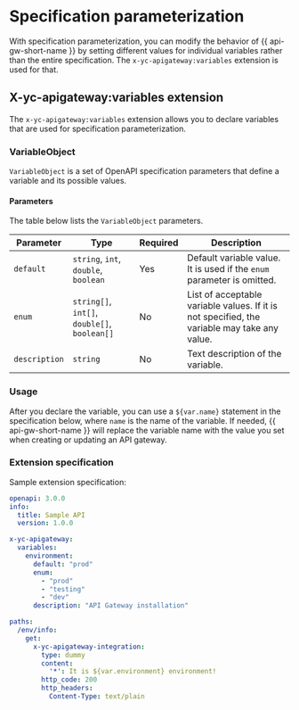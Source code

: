 # Specification parameterization

With specification parameterization, you can modify the behavior of {{ api-gw-short-name }} by setting different values for individual variables rather than the entire specification. The `x-yc-apigateway:variables` extension is used for that.

## X-yc-apigateway:variables extension

The `x-yc-apigateway:variables` extension allows you to declare variables that are used for specification parameterization.

### VariableObject

`VariableObject` is a set of OpеnAPI specification parameters that define a variable and its possible values.

#### Parameters

The table below lists the `VariableObject` parameters.

| Parameter | Type | Required | Description |
-----------|-----------------------------------------|-----------------------|---------
| `default` | `string`, `int`, `double`, `boolean` | Yes | Default variable value. It is used if the `enum` parameter is omitted. |
| `enum` | `string[]`, `int[]`, `double[]`, `boolean[]` | No | List of acceptable variable values. If it is not specified, the variable may take any value. |
| `description` | `string` | No | Text description of the variable. |

### Usage

After you declare the variable, you can use a `${var.name}` statement in the specification below, where `name` is the name of the variable. If needed, {{ api-gw-short-name }} will replace the variable name with the value you set when creating or updating an API gateway.

### Extension specification

Sample extension specification:
```yaml
openapi: 3.0.0
info:
  title: Sample API
  version: 1.0.0

x-yc-apigateway:
  variables:
    environment:
      default: "prod"
      enum:
        - "prod"
        - "testing"
        - "dev"
      description: "API Gateway installation"

paths:
  /env/info:
    get:
      x-yc-apigateway-integration:
        type: dummy
        content:
          '*': It is ${var.environment} environment!
        http_code: 200
        http_headers:
          Content-Type: text/plain
```
